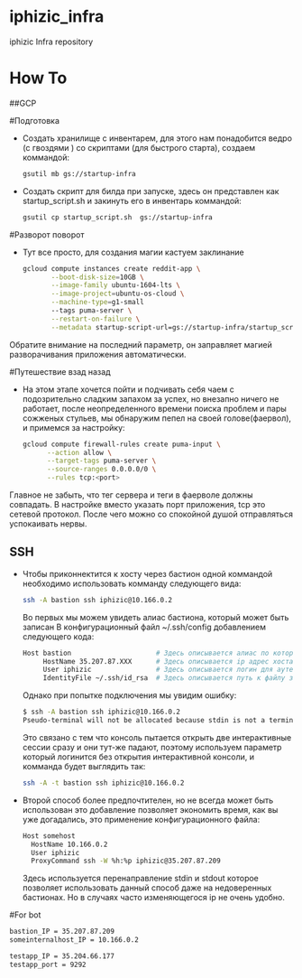 # iphizic_infra
iphizic Infra repository

# How To

##GCP

 #Подготовка
 
  + Cоздать хранилище с инвентарем, для этого нам понадобится ведро (с 
  гвоздями ) со скриптами (для быстрого старта), создаем коммандой:  
       ```bash
       gsutil mb gs://startup-infra
       ```
  + Создать скрипт для билда при запуске, здесь он представлен как 
  startup_script.sh и закинуть его в инвентарь коммандой:
      ```bash
      gsutil cp startup_script.sh  gs://startup-infra
      ```
 #Разворот поворот
 
  + Тут все просто, для создания магии кастуем заклинание
    ```bash
    gcloud compute instances create reddit-app \
           --boot-disk-size=10GB \
           --image-family ubuntu-1604-lts \
           --image-project=ubuntu-os-cloud \
           --machine-type=g1-small 
           --tags puma-server \
           --restart-on-failure \
           --metadata startup-script-url=gs://startup-infra/startup_script.sh
    ```
  Обратите внимание на последний параметр, он заправляет магией разворачивания 
  приложения автоматически.
  
  #Путешествие взад назад
   
  + На этом этапе хочется пойти и подчивать себя чаем с подозрительно 
  сладким запахом за успех, но внезапно ничего не работает, после 
  неопределенного времени поиска проблем и пары сожженых стульев,
  мы обнаружим пепел на своей голове(фаервол), и примемся за настройку:
      ```bash
      gcloud compute firewall-rules create puma-input \
            --action allow \
            --target-tags puma-server \
            --source-ranges 0.0.0.0/0 \
            --rules tcp:<port>
      ```
  Главное не забыть, что тег сервера и теги в фаерволе должны совпадать.
  В настройке вместо <port> указать порт приложения, tcp это сетевой протокол.
  После чего можно со спокойной душой отправляться успокаивать нервы.

## SSH
 + Чтобы приконнектится к хосту через бастион одной коммандой необходимо использовать 
 комманду следующего вида:
 
    ```bash
    ssh -A bastion ssh iphizic@10.166.0.2 
    ```
      
     Во первых мы можем увидеть алиас бастиона, который может быть записан 
     В конфигурационный файл ~/.ssh/config добавлением следующего кода:
     
     ```bash
     Host bastion                     # Здесь описывается алиас по которому можно обращаться
          HostName 35.207.87.ХХХ      # Здесь описывается ip адрес хоста или его DNS имя
          User iphizic                # Здесь описывается логин для аутентификации
          IdentityFile ~/.ssh/id_rsa  # Здесь описывается путь к файлу закрытого ключа
     ```
     
     Однако при попытке подключения мы увидим ошибку:
     
     ```bash
     $ ssh -A bastion ssh iphizic@10.166.0.2
     Pseudo-terminal will not be allocated because stdin is not a terminal.
     ```
     Это связано с тем что консоль пытается открыть две интерактивные сессии сразу и 
     они тут-же падают, поэтому используем параметр который логинится без открытия 
     интерактивной консоли, и комманда будет выглядить так:
     ```bash
     ssh -A -t bastion ssh iphizic@10.166.0.2 
     ```
 + Второй способ более предпочтителен, но не всегда может быть использован
 это добавление позволяет экономить время, как вы уже догадались, это
 применение конфигурационного файла:
   ```bash
   Host somehost
     HostName 10.166.0.2
     User iphizic
     ProxyCommand ssh -W %h:%p iphizic@35.207.87.209
   ```
   Здесь используется перенаправление stdin и stdout которое позволяет
   использовать данный способ даже на недоверенных бастионах. Но в случаях 
   часто изменяющегося ip не очень удобно.
   
#For bot

   ```bash
   bastion_IP = 35.207.87.209
   someinternalhost_IP = 10.166.0.2   
   ```   
   
   ```bash
   testapp_IP = 35.204.66.177
   testapp_port = 9292  
   ``` 
